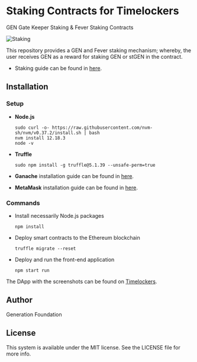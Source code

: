 # Staking Contracts for Timelockers
GEN Gate Keeper Staking &amp; Fever Staking Contracts

![Staking](https://user-images.githubusercontent.com/34641838/230521331-e7ed7edc-9b37-44a0-b3f4-4a9200494730.png)

This repository provides a GEN and Fever staking mechanism; whereby, the user receives GEN as a reward for staking GEN or stGEN in the contract.

- Staking guide can be found in [here](https://whitepaper.gen.foundation/product/timelockers/staking).

## Installation

### Setup

- **Node.js**

      sudo curl -o- https://raw.githubusercontent.com/nvm-sh/nvm/v0.37.2/install.sh | bash
      nvm install 12.18.3
      node -v

- **Truffle**

      sudo npm install -g truffle@5.1.39 --unsafe-perm=true

- **Ganache** installation guide can be found in [here](https://www.trufflesuite.com/ganache).

- **MetaMask** installation guide can be found in [here](https://metamask.io/).

### Commands

- Install necessarily Node.js packages

      npm install

- Deploy smart contracts to the Ethereum blockchain

      truffle migrate --reset
      
- Deploy and run the front-end application

      npm start run

The DApp with the screenshots can be found on [Timelockers](https://www.timelockers.club/).

## Author
Generation Foundation

## License
This system is available under the MIT license. See the LICENSE file for more info.